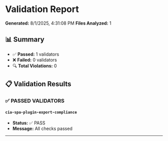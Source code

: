 # Validation Report

**Generated:** 8/1/2025, 4:31:08 PM
**Files Analyzed:** 1

## 📊 Summary

- ✅ **Passed:** 1 validators
- ❌ **Failed:** 0 validators
- 🔍 **Total Violations:** 0

## 📋 Validation Results

### ✅ PASSED VALIDATORS

#### `cia-spa-plugin-export-compliance`
- **Status:** ✅ PASS
- **Message:** All checks passed

---

